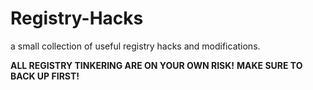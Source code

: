 # Registry-Hacks
a small collection of useful registry hacks and modifications.

**ALL REGISTRY TINKERING ARE ON YOUR OWN RISK!**
**MAKE SURE TO BACK UP FIRST!**

